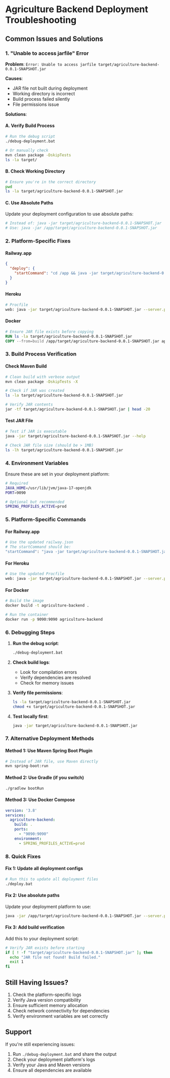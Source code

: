 # Agriculture Backend Deployment Troubleshooting

## Common Issues and Solutions

### 1. "Unable to access jarfile" Error

**Problem**: `Error: Unable to access jarfile target/agriculture-backend-0.0.1-SNAPSHOT.jar`

**Causes**:
- JAR file not built during deployment
- Working directory is incorrect
- Build process failed silently
- File permissions issue

**Solutions**:

#### A. Verify Build Process
```bash
# Run the debug script
./debug-deployment.bat

# Or manually check
mvn clean package -DskipTests
ls -la target/
```

#### B. Check Working Directory
```bash
# Ensure you're in the correct directory
pwd
ls -la target/agriculture-backend-0.0.1-SNAPSHOT.jar
```

#### C. Use Absolute Paths
Update your deployment configuration to use absolute paths:
```bash
# Instead of: java -jar target/agriculture-backend-0.0.1-SNAPSHOT.jar
# Use: java -jar /app/target/agriculture-backend-0.0.1-SNAPSHOT.jar
```

### 2. Platform-Specific Fixes

#### Railway.app
```json
{
  "deploy": {
    "startCommand": "cd /app && java -jar target/agriculture-backend-0.0.1-SNAPSHOT.jar --server.port=$PORT"
  }
}
```

#### Heroku
```bash
# Procfile
web: java -jar target/agriculture-backend-0.0.1-SNAPSHOT.jar --server.port=$PORT
```

#### Docker
```dockerfile
# Ensure JAR file exists before copying
RUN ls -la target/agriculture-backend-0.0.1-SNAPSHOT.jar
COPY --from=build /app/target/agriculture-backend-0.0.1-SNAPSHOT.jar app.jar
```

### 3. Build Process Verification

#### Check Maven Build
```bash
# Clean build with verbose output
mvn clean package -DskipTests -X

# Check if JAR was created
ls -la target/agriculture-backend-0.0.1-SNAPSHOT.jar

# Verify JAR contents
jar -tf target/agriculture-backend-0.0.1-SNAPSHOT.jar | head -20
```

#### Test JAR File
```bash
# Test if JAR is executable
java -jar target/agriculture-backend-0.0.1-SNAPSHOT.jar --help

# Check JAR file size (should be > 1MB)
ls -lh target/agriculture-backend-0.0.1-SNAPSHOT.jar
```

### 4. Environment Variables

Ensure these are set in your deployment platform:

```bash
# Required
JAVA_HOME=/usr/lib/jvm/java-17-openjdk
PORT=9090

# Optional but recommended
SPRING_PROFILES_ACTIVE=prod
```

### 5. Platform-Specific Commands

#### For Railway.app
```bash
# Use the updated railway.json
# The startCommand should be:
"startCommand": "java -jar target/agriculture-backend-0.0.1-SNAPSHOT.jar --server.port=$PORT"
```

#### For Heroku
```bash
# Use the updated Procfile
web: java -jar target/agriculture-backend-0.0.1-SNAPSHOT.jar --server.port=$PORT
```

#### For Docker
```bash
# Build the image
docker build -t agriculture-backend .

# Run the container
docker run -p 9090:9090 agriculture-backend
```

### 6. Debugging Steps

1. **Run the debug script**:
   ```bash
   ./debug-deployment.bat
   ```

2. **Check build logs**:
   - Look for compilation errors
   - Verify dependencies are resolved
   - Check for memory issues

3. **Verify file permissions**:
   ```bash
   ls -la target/agriculture-backend-0.0.1-SNAPSHOT.jar
   chmod +x target/agriculture-backend-0.0.1-SNAPSHOT.jar
   ```

4. **Test locally first**:
   ```bash
   java -jar target/agriculture-backend-0.0.1-SNAPSHOT.jar
   ```

### 7. Alternative Deployment Methods

#### Method 1: Use Maven Spring Boot Plugin
```bash
# Instead of JAR file, use Maven directly
mvn spring-boot:run
```

#### Method 2: Use Gradle (if you switch)
```bash
./gradlew bootRun
```

#### Method 3: Use Docker Compose
```yaml
version: '3.8'
services:
  agriculture-backend:
    build: .
    ports:
      - "9090:9090"
    environment:
      - SPRING_PROFILES_ACTIVE=prod
```

### 8. Quick Fixes

#### Fix 1: Update all deployment configs
```bash
# Run this to update all deployment files
./deploy.bat
```

#### Fix 2: Use absolute paths
Update your deployment platform to use:
```bash
java -jar /app/target/agriculture-backend-0.0.1-SNAPSHOT.jar --server.port=$PORT
```

#### Fix 3: Add build verification
Add this to your deployment script:
```bash
# Verify JAR exists before starting
if [ ! -f "target/agriculture-backend-0.0.1-SNAPSHOT.jar" ]; then
  echo "JAR file not found! Build failed."
  exit 1
fi
```

## Still Having Issues?

1. Check the platform-specific logs
2. Verify Java version compatibility
3. Ensure sufficient memory allocation
4. Check network connectivity for dependencies
5. Verify environment variables are set correctly

## Support

If you're still experiencing issues:
1. Run `./debug-deployment.bat` and share the output
2. Check your deployment platform's logs
3. Verify your Java and Maven versions
4. Ensure all dependencies are available
